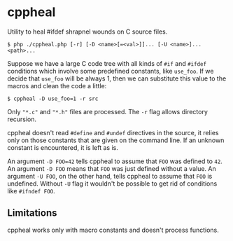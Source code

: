 # cppheal

Utility to heal #ifdef shrapnel wounds on C source files.

	$ php ./cppheal.php [-r] [-D <name>[=<val>]]... [-U <name>]... <path>...


Suppose we have a large C code tree with all kinds of `#if` and `#ifdef`
conditions which involve some predefined constants, like `use_foo`. If
we decide that `use_foo` will be always 1, then we can substitute this
value to the macros and clean the code a little:

	$ cppheal -D use_foo=1 -r src

Only `"*.c"` and `"*.h"` files are processed. The `-r` flag allows
directory recursion.

cppheal doesn't read `#define` and `#undef` directives in the source,
it relies only on those constants that are given on the command line.
If an unknown constant is encountered, it is left as is.

An argument `-D FOO=42` tells cppheal to assume that `FOO` was defined
to `42`. An argument `-D FOO` means that `FOO` was just defined without
a value. An argument `-U FOO`, on the other hand, tells cppheal to
assume that `FOO` is undefined. Without `-U` flag it wouldn't be
possible to get rid of conditions like `#ifndef FOO`.


## Limitations

cppheal works only with macro constants and doesn't process functions.
